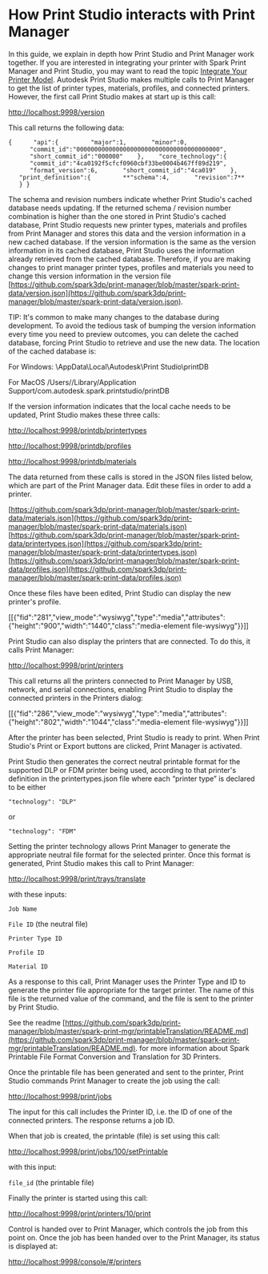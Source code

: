 # How Print Studio interacts with Print Manager

In this guide, we explain in depth how Print Studio and Print Manager work together. If you are interested in integrating your printer with Spark Print Manager and Print Studio, you may want to read the topic [Integrate Your Printer Model](https://spark.autodesk.com/developers/reference/printer-manufacturers/integrate-your-printer/integrate-your-printer-model).
Autodesk Print Studio makes multiple calls to Print Manager to get the list of printer types, materials, profiles, and connected printers. However, the first call Print Studio makes at start up is this call:

<a href="http://localhost:9998/version">http://localhost:9998/version</a>

This call returns the following data:

``{  
   "api":{  
      "major":1,
      "minor":0,
      "commit_id":"0000000000000000000000000000000000000000",
      "short_commit_id":"000000"
   },
   "core_technology":{  
      "commit_id":"4ca0192f5cfcf0960cbf33be0004b467ff89d219",
      "format_version":6,
      "short_commit_id":"4ca019"
   },
   "print_definition":{  
      **"schema":4,
      "revision":7**
   }
}``

The schema and revision numbers indicate whether Print Studio's cached database needs updating. If the returned schema / revision number combination is higher than the one stored in Print Studio's cached database, Print Studio requests new printer types, materials and profiles from Print Manager and stores this data and the version information in a new cached database.
If the version information is the same as the version information in its cached database, Print Studio uses the information already retrieved from the cached database.
Therefore, if you are making changes to print manager printer types, profiles and materials you need to change this version information in the version file [https://github.com/spark3dp/print-manager/blob/master/spark-print-data/version.json](https://github.com/spark3dp/print-manager/blob/master/spark-print-data/version.json).

TIP: It's common to make many changes to the database during development. To avoid the tedious task of bumping the version information every time you need to preview outcomes, you can delete the cached database, forcing Print Studio to retrieve and use the new data. The location of the cached database is:

For Windows: \AppData\Local\Autodesk\Print Studio\printDB

For MacOS /Users//Library/Application Support/com.autodesk.spark.printstudio/printDB

If the version information indicates that the local cache needs to be updated, Print Studio makes these three calls:

<a href="http://localhost:9998/printdb/printertypes">http://localhost:9998/printdb/printertypes</a>

<a href="http://localhost:9998/printdb/profiles">http://localhost:9998/printdb/profiles</a>

<a href ="http://localhost:9998/printdb/materials">http://localhost:9998/printdb/materials</a>

The data returned from these calls is stored in the JSON files listed below, which are part of the Print Manager data.
Edit these files in order to add a printer.

[https://github.com/spark3dp/print-manager/blob/master/spark-print-data/materials.json](https://github.com/spark3dp/print-manager/blob/master/spark-print-data/materials.json)
[https://github.com/spark3dp/print-manager/blob/master/spark-print-data/printertypes.json](https://github.com/spark3dp/print-manager/blob/master/spark-print-data/printertypes.json)
[https://github.com/spark3dp/print-manager/blob/master/spark-print-data/profiles.json](https://github.com/spark3dp/print-manager/blob/master/spark-print-data/profiles.json)

Once these files have been edited, Print Studio can display the new printer's profile.

[[{"fid":"281","view_mode":"wysiwyg","type":"media","attributes":{"height":"900","width":"1440","class":"media-element file-wysiwyg"}}]]

Print Studio can also display the printers that are connected. To do this, it calls Print Manager:

<a href="http://localhost:9998/print/printers">http://localhost:9998/print/printers</a>

This call returns all the printers connected to Print Manager by USB, network, and serial connections,
enabling Print Studio to display the connected printers in the Printers dialog:

[[{"fid":"286","view_mode":"wysiwyg","type":"media","attributes":{"height":"802","width":"1044","class":"media-element file-wysiwyg"}}]]

After the printer has been selected, Print Studio is ready to print. When Print Studio's Print or Export buttons are clicked,
Print Manager is activated.

Print Studio then generates the correct neutral printable format for the supported DLP or FDM printer being used,
according to that printer's definition in the printertypes.json file where each “printer type” is declared to be either

``"technology": "DLP"``

or

``"technology": "FDM"``

Setting the printer technology allows Print Manager to generate the appropriate neutral file format for the selected printer.
Once this format is generated, Print Studio makes this call to Print Manager:

<a href="http://localhost:9998/print/trays/translate">http://localhost:9998/print/trays/translate</a>

with these inputs:

``Job Name``

``File ID`` (the neutral file)

``Printer Type ID``

``Profile ID``

``Material ID``

As a response to this call, Print Manager uses the Printer Type and ID to generate the printer file appropriate for the target printer.
The name of this file is the returned value of the command, and the file is sent to the printer by Print Studio.

See the readme [https://github.com/spark3dp/print-manager/blob/master/spark-print-mgr/printableTranslation/README.md](https://github.com/spark3dp/print-manager/blob/master/spark-print-mgr/printableTranslation/README.md).
for more information about Spark Printable File Format Conversion and Translation for 3D Printers.

Once the printable file has been generated and sent to the printer, Print Studio commands Print Manager to create the job using the call:

<a href="http://localhost:9998/print/jobs">http://localhost:9998/print/jobs</a>

The input for this call includes the Printer ID, i.e. the ID of one of the connected printers.
The response returns a job ID.

When that job is created, the printable (file) is set using this call:

<a href="http://localhost:9998/print/jobs/100/setPrintable">http://localhost:9998/print/jobs/100/setPrintable</a>

with this input:

``file_id`` (the printable file)

Finally the printer is started using this call:

<a href="http://localhost:9998/print/printers/10/print">http://localhost:9998/print/printers/10/print</a>

Control is handed over to Print Manager, which controls the job from this point on.
Once the job has been handed over to the Print Manager, its status is displayed at:

<a href="http://localhost:9998/console/#/printers">http://localhost:9998/console/#/printers</a>
